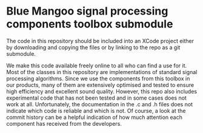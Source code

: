 # Blue Mangoo signal processing components toolbox submodule

The code in this repository should be included into an XCode project either by downloading and copying the files or by linking to the repo as a git submodule.

We make this code available freely online to all who can find a use for it. Most of the classes in this repository are implementations of standard signal processing algorithms. Since we use the components from this toolbox in our products, many of them are extensively optimised and tested to ensure high efficiency and excellent sound quality. However, this repo also includes experimental code that has not been tested and in some cases does not work at all. Unfortunately, the documentation in the .c and .h files does not indicate which code is reliable and which is not. Of course, a look at the commit history can be a helpful indication of how much attention each component has received from the developers.
